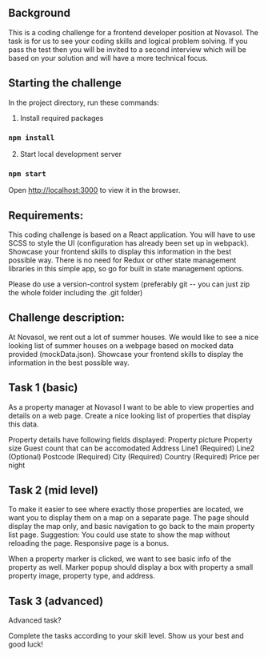 ## Background
This is a coding challenge for a frontend developer position at Novasol. The task is for us to see your coding skills and logical problem solving. If you pass the test then you will be invited to a second interview which will be based on your solution and will have a more technical focus.

## Starting the challenge

In the project directory, run these commands:

1. Install required packages
### `npm install`

2. Start local development server
### `npm start`

Open [http://localhost:3000](http://localhost:3000) to view it in the browser.



## Requirements:
This coding challenge is based on a React application. You will have to use SCSS to style the UI (configuration has already been set up in webpack). Showcase your frontend skills to display this information in the best possible way.
There is no need for Redux or other state management libraries in this simple app, so go for built in state management options.

Please do use a version-control system (preferably git -- you can just zip the whole folder including the .git folder)

## Challenge description:
At Novasol, we rent out a lot of summer houses. We would like to see a nice looking list of summer houses on a webpage based on mocked data provided (mockData.json). Showcase your frontend skills to display the information in the best possible way.

## Task 1 (basic)
As a property manager at Novasol I want to be able to view properties and details on a web page. Create a nice looking list of properties that display this data.

Property details have following fields displayed:
Property picture
Property size
Guest count that can be accomodated
Address
Line1 (Required)
Line2 (Optional)
Postcode (Required)
City (Required)
Country (Required)
Price per night

## Task 2 (mid level)
To make it easier to see where exactly those properties are located, we want you to display them on a map on a separate page. The page should display the map only, and basic navigation to go back to the main property list page.
Suggestion: You could use state to show the map without reloading the page. Responsive page is a bonus.

When a property marker is clicked, we want to see basic info of the property as well. Marker popup should display a box with property a small property image, property type, and address.

## Task 3 (advanced)
Advanced task?

Complete the tasks according to your skill level. Show us your best and good luck!


